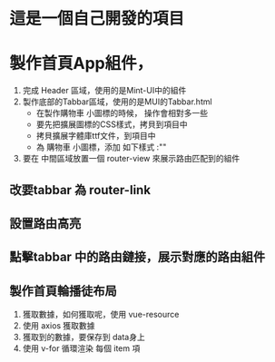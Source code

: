 # 這是一個自己開發的項目

# 製作首頁App組件，

1. 完成 Header 區域，使用的是Mint-UI中的組件
2. 製作底部的Tabbar區域，使用的是MUI的Tabbar.html
    + 在製作購物車 小圖標的時候， 操作會相對多一些
    + 要先把擴展圖標的CSS樣式，拷貝到項目中
    + 拷貝擴展字體庫ttf文件，到項目中
    + 為 購物車 小圖標，添加 如下樣式 :""
3. 要在 中間區域放置一個 router-view 來展示路由匹配到的組件


## 改要tabbar 為 router-link

## 設置路由高亮

## 點擊tabbar 中的路由鏈接，展示對應的路由組件

## 製作首頁輪播徒布局
1. 獲取數據，如何獲取呢，使用 vue-resource
2. 使用 axios 獲取數據
3. 獲取到的數據，要保存到 data身上
4. 使用 v-for 循環渲染 每個 item 項
